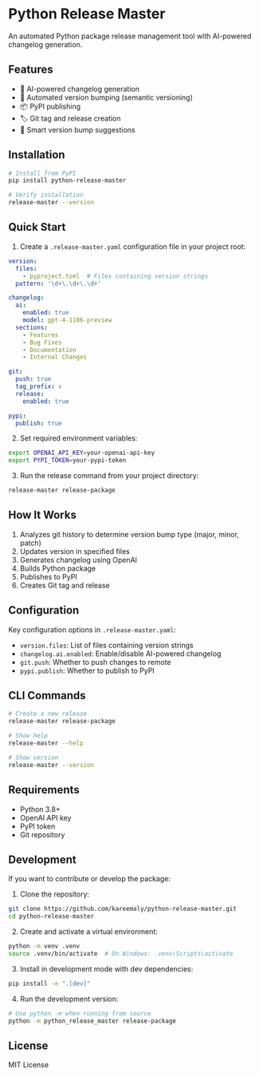 # Python Release Master

An automated Python package release management tool with AI-powered changelog generation.

## Features

- 🤖 AI-powered changelog generation
- 🔄 Automated version bumping (semantic versioning)
- 📦 PyPI publishing
- 🏷️ Git tag and release creation
- 🎯 Smart version bump suggestions

## Installation

```bash
# Install from PyPI
pip install python-release-master

# Verify installation
release-master --version
```

## Quick Start

1. Create a `.release-master.yaml` configuration file in your project root:

```yaml
version:
  files:
    - pyproject.toml  # Files containing version strings
  pattern: '\d+\.\d+\.\d+'

changelog:
  ai:
    enabled: true
    model: gpt-4-1106-preview
  sections:
    - Features
    - Bug Fixes
    - Documentation
    - Internal Changes

git:
  push: true
  tag_prefix: v
  release:
    enabled: true

pypi:
  publish: true
```

2. Set required environment variables:
```bash
export OPENAI_API_KEY=your-openai-api-key
export PYPI_TOKEN=your-pypi-token
```

3. Run the release command from your project directory:
```bash
release-master release-package
```

## How It Works

1. Analyzes git history to determine version bump type (major, minor, patch)
2. Updates version in specified files
3. Generates changelog using OpenAI
4. Builds Python package
5. Publishes to PyPI
6. Creates Git tag and release

## Configuration

Key configuration options in `.release-master.yaml`:

- `version.files`: List of files containing version strings
- `changelog.ai.enabled`: Enable/disable AI-powered changelog
- `git.push`: Whether to push changes to remote
- `pypi.publish`: Whether to publish to PyPI

## CLI Commands

```bash
# Create a new release
release-master release-package

# Show help
release-master --help

# Show version
release-master --version
```

## Requirements

- Python 3.8+
- OpenAI API key
- PyPI token
- Git repository

## Development

If you want to contribute or develop the package:

1. Clone the repository:
```bash
git clone https://github.com/kareemaly/python-release-master.git
cd python-release-master
```

2. Create and activate a virtual environment:
```bash
python -m venv .venv
source .venv/bin/activate  # On Windows: .venv\Scripts\activate
```

3. Install in development mode with dev dependencies:
```bash
pip install -e ".[dev]"
```

4. Run the development version:
```bash
# Use python -m when running from source
python -m python_release_master release-package
```

## License

MIT License 